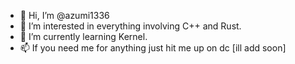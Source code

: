 - 👋 Hi, I’m @azumi1336
- 👀 I’m interested in everything involving C++ and Rust.
- 🌱 I’m currently learning Kernel.
- 📫 If you need me for anything just hit me up on dc [ill add soon]


